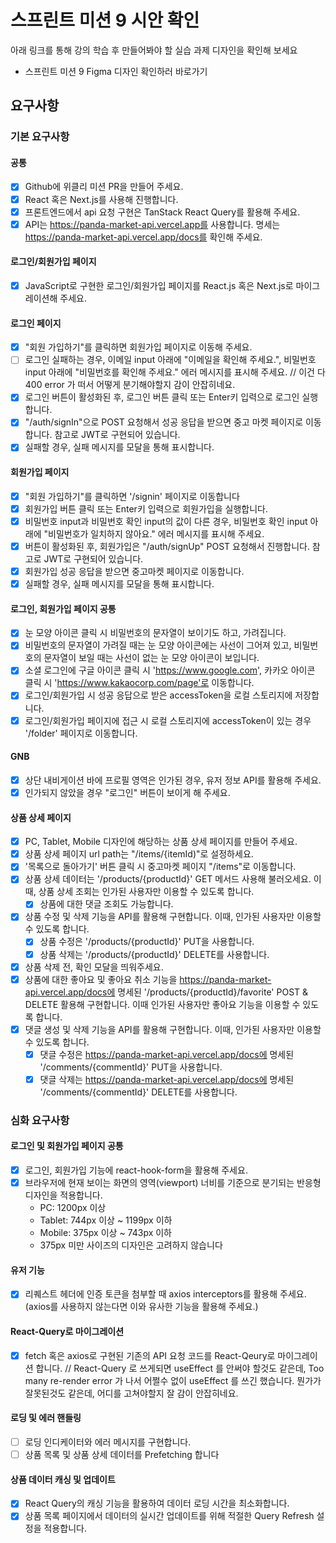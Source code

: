 # 스프린트 미션 9 시안 확인

아래 링크를 통해 강의 학습 후 만들어봐야 할 실습 과제 디자인을 확인해 보세요

- 스프린트 미션 9 Figma 디자인 확인하러 바로가기

## 요구사항
### 기본 요구사항
#### 공통

- [x] Github에 위클리 미션 PR을 만들어 주세요.
- [x] React 혹은 Next.js를 사용해 진행합니다.
- [x] 프론트엔드에서 api 요청 구현은 TanStack React Query를 활용해 주세요.
- [x] API는 https://panda-market-api.vercel.app를 사용합니다. 명세는 https://panda-market-api.vercel.app/docs를 확인해 주세요.

#### 로그인/회원가입 페이지

- [x] JavaScript로 구현한 로그인/회원가입 페이지를 React.js 혹은 Next.js로 마이그레이션해 주세요.

#### 로그인 페이지

- [x] "회원 가입하기"를 클릭하면 회원가입 페이지로 이동해 주세요.
- [ ] 로그인 실패하는 경우, 이메일 input 아래에 "이메일을 확인해 주세요.", 비밀번호 input 아래에 "비밀번호를 확인해 주세요." 에러 메시지를 표시해 주세요.
	// 이건 다 400 error 가 떠서 어떻게 분기해야할지 감이 안잡히네요.
- [x] 로그인 버튼이 활성화된 후, 로그인 버튼 클릭 또는 Enter키 입력으로 로그인 실행합니다.
- [x] "/auth/signIn"으로 POST 요청해서 성공 응답을 받으면 중고 마켓 페이지로 이동합니다. 참고로 JWT로 구현되어 있습니다.
- [x] 실패할 경우, 실패 메시지를 모달을 통해 표시합니다.

#### 회원가입 페이지

- [x] "회원 가입하기"를 클릭하면 '/signin' 페이지로 이동합니다
- [x] 회원가입 버튼 클릭 또는 Enter키 입력으로 회원가입을 실행합니다.
- [x] 비밀번호 input과 비밀번호 확인 input의 값이 다른 경우, 비밀번호 확인 input 아래에 "비밀번호가 일치하지 않아요." 에러 메시지를 표시해 주세요.
- [x] 버튼이 활성화된 후, 회원가입은 "/auth/signUp" POST 요청해서 진행합니다. 참고로 JWT로 구현되어 있습니다.
- [x] 회원가입 성공 응답을 받으면 중고마켓 페이지로 이동합니다.
- [x] 실패할 경우, 실패 메시지를 모달을 통해 표시합니다.

#### 로그인, 회원가입 페이지 공통

- [x] 눈 모양 아이콘 클릭 시 비밀번호의 문자열이 보이기도 하고, 가려집니다.
- [x] 비밀번호의 문자열이 가려질 때는 눈 모양 아이콘에는 사선이 그어져 있고, 비밀번호의 문자열이 보일 때는 사선이 없는 눈 모양 아이콘이 보입니다.
- [x] 소셜 로그인에 구글 아이콘 클릭 시 'https://www.google.com', 카카오 아이콘 클릭 시 'https://www.kakaocorp.com/page'로 이동합니다.
- [x] 로그인/회원가입 시 성공 응답으로 받은 accessToken을 로컬 스토리지에 저장합니다.
- [x] 로그인/회원가입 페이지에 접근 시 로컬 스토리지에 accessToken이 있는 경우 '/folder' 페이지로 이동합니다.

#### GNB

- [x] 상단 내비게이션 바에 프로필 영역은 인가된 경우, 유저 정보 API를 활용해 주세요.
- [x] 인가되지 않았을 경우 "로그인" 버튼이 보이게 해 주세요.

#### 상품 상세 페이지

- [x] PC, Tablet, Mobile 디자인에 해당하는 상품 상세 페이지를 만들어 주세요.
- [x] 상품 상세 페이지 url path는 "/items/{itemId)"로 설정하세요.
- [x] '목록으로 돌아가기' 버튼 클릭 시 중고마켓 페이지 "/items"로 이동합니다.
- [x] 상품 상세 데이터는 '/products/{productId}' GET 메서드 사용해 불러오세요. 이때, 상품 상세 조회는 인가된 사용자만 이용할 수 있도록 합니다.
	- [x] 상품에 대한 댓글 조회도 가능합니다.
- [x] 상품 수정 및 삭제 기능을 API를 활용해 구현합니다. 이때, 인가된 사용자만 이용할 수 있도록 합니다.
	- [x] 상품 수정은 '/products/{productId}' PUT을 사용합니다.
	- [x] 상품 삭제는 '/products/{productId}' DELETE를 사용합니다.
- [x] 상품 삭제 전, 확인 모달을 띄워주세요.
- [x] 상품에 대한 좋아요 및 좋아요 취소 기능을 https://panda-market-api.vercel.app/docs에 명세된 '/products/{productId}/favorite' POST & DELETE 활용해 구현합니다. 이때 인가된 사용자만 좋아요 기능을 이용할 수 있도록 합니다.
- [x] 댓글 생성 및 삭제 기능을 API를 활용해 구현합니다. 이때, 인가된 사용자만 이용할 수 있도록 합니다.
	- [x] 댓글 수정은 https://panda-market-api.vercel.app/docs에 명세된 '/comments/{commentId}' PUT을 사용합니다.
	- [x] 댓글 삭제는 https://panda-market-api.vercel.app/docs에 명세된 '/comments/{commentId}' DELETE를 사용합니다.

### 심화 요구사항

#### 로그인 및 회원가입 페이지 공통

- [x] 로그인, 회원가입 기능에 react-hook-form을 활용해 주세요.
- [x] 브라우저에 현재 보이는 화면의 영역(viewport) 너비를 기준으로 분기되는 반응형 디자인을 적용합니다.
	- PC: 1200px 이상
	- Tablet: 744px 이상 ~ 1199px 이하
	- Mobile: 375px 이상 ~ 743px 이하
	- 375px 미만 사이즈의 디자인은 고려하지 않습니다

#### 유저 기능

- [x] 리퀘스트 헤더에 인증 토큰을 첨부할 때 axios interceptors를 활용해 주세요. (axios를 사용하지 않는다면 이와 유사한 기능을 활용해 주세요.)

#### React-Query로 마이그레이션

- [x] fetch 혹은 axios로 구현된 기존의 API 요청 코드를 React-Qeury로 마이그레이션 합니다.
	// React-Query 로 쓰게되면 useEffect 를 안써야 할것도 같은데, Too many re-render error 가 나서 어쩔수 없이 useEffect 를 쓰긴 했습니다. 뭔가가 잘못된것도 같은데, 어디를 고쳐야할지 잘 감이 안잡히네요.

#### 로딩 및 에러 핸들링

- [ ] 로딩 인디케이터와 에러 메시지를 구현합니다.
- [ ] 상품 목록 및 상품 상세 데이터를 Prefetching 합니다

#### 상품 데이터 캐싱 및 업데이트

- [x] React Query의 캐싱 기능을 활용하여 데이터 로딩 시간을 최소화합니다.
- [x] 상품 목록 페이지에서 데이터의 실시간 업데이트를 위해 적절한 Query Refresh 설정을 적용합니다.
